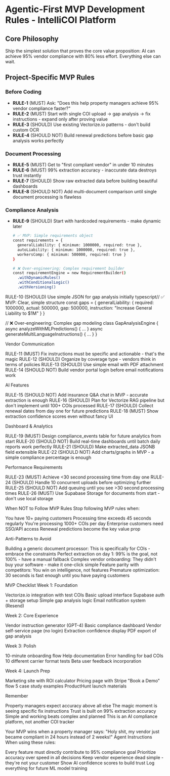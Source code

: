 # Agentic-First MVP Development Rules - IntelliCOI Platform

## Core Philosophy
Ship the simplest solution that proves the core value proposition: AI can achieve 95% vendor compliance with 80% less effort. Everything else can wait.

## Project-Specific MVP Rules

### Before Coding
- **RULE-1** (MUST) Ask: "Does this help property managers achieve 95% vendor compliance faster?"
- **RULE-2** (MUST) Start with single COI upload → gap analysis → fix instructions - expand only after proving value
- **RULE-3** (SHOULD) Use existing Vectorize.io patterns - don't build custom OCR
- **RULE-4** (SHOULD NOT) Build renewal predictions before basic gap analysis works perfectly

### Document Processing
- **RULE-5** (MUST) Get to "first compliant vendor" in under 10 minutes
- **RULE-6** (MUST) 99% extraction accuracy - inaccurate data destroys trust instantly
- **RULE-7** (SHOULD) Show raw extracted data before building beautiful dashboards
- **RULE-8** (SHOULD NOT) Add multi-document comparison until single document processing is flawless

### Compliance Analysis
- **RULE-9** (SHOULD) Start with hardcoded requirements - make dynamic later
  ```bash
  # ✅ MVP: Simple requirements object
  const requirements = {
    generalLiability: { minimum: 1000000, required: true },
    autoLiability: { minimum: 1000000, required: true },
    workersComp: { minimum: 500000, required: true }
  }
  
  # ❌ Over-engineering: Complex requirement builder
  const requirementEngine = new RequirementBuilder()
    .withDynamicRules()
    .withConditionalLogic()
    .withVersioning()

RULE-10 (SHOULD) Use simple JSON for gap analysis initially
typescript// ✅ MVP: Clear, simple structure
const gaps = {
  generalLiability: {
    required: 1000000,
    actual: 500000,
    gap: 500000,
    instruction: "Increase General Liability to $1M"
  }
}

// ❌ Over-engineering: Complex gap modeling
class GapAnalysisEngine {
  async analyzeWithMLPredictions() { ... }
  async generateMultiLanguageInstructions() { ... }
}


Vendor Communication

RULE-11 (MUST) Fix instructions must be specific and actionable - that's the magic
RULE-12 (SHOULD) Organize by coverage type - vendors think in terms of policies
RULE-13 (SHOULD) Use simple email with PDF attachment
RULE-14 (SHOULD NOT) Build vendor portal login before email notifications work

AI Features

RULE-15 (SHOULD NOT) Add insurance Q&A chat in MVP - accurate extraction is enough
RULE-16 (SHOULD) Plan for Vectorize RAG pipeline but don't implement until 100+ COIs processed
RULE-17 (SHOULD) Collect renewal dates from day one for future predictions
RULE-18 (MUST) Show extraction confidence scores even without fancy UI

Dashboard & Analytics

RULE-19 (MUST) Design compliance_events table for future analytics from start
RULE-20 (SHOULD NOT) Build real-time dashboards until batch daily reports work perfectly
RULE-21 (SHOULD) Make extracted_data JSONB field extensible
RULE-22 (SHOULD NOT) Add charts/graphs in MVP - a simple compliance percentage is enough

Performance Requirements

RULE-23 (MUST) Achieve <30 second processing time from day one
RULE-24 (SHOULD) Handle 10 concurrent uploads before optimizing further
RULE-25 (SHOULD NOT) Add queuing until you see >30 second processing times
RULE-26 (MUST) Use Supabase Storage for documents from start - don't use local storage

When NOT to Follow MVP Rules
Stop following MVP rules when:

You have 10+ paying customers
Processing time exceeds 45 seconds regularly
You're processing 1000+ COIs per day
Enterprise customers need SSO/API access
Renewal predictions become the key value prop

Anti-Patterns to Avoid

Building a generic document processor: This is specifically for COIs - embrace the constraints
Perfect extraction on day 1: 99% is the goal, not 100% - have a manual fallback
Complex vendor onboarding: They didn't buy your software - make it one-click simple
Feature parity with competitors: You win on intelligence, not features
Premature optimization: 30 seconds is fast enough until you have paying customers

MVP Checklist
Week 1: Foundation

 Vectorize.io integration with test COIs
 Basic upload interface
 Supabase auth + storage setup
 Simple gap analysis logic
 Email notification system (Resend)

Week 2: Core Experience

 Vendor instruction generator (GPT-4)
 Basic compliance dashboard
 Vendor self-service page (no login)
 Extraction confidence display
 PDF export of gap analysis

Week 3: Polish

 10-minute onboarding flow
 Help documentation
 Error handling for bad COIs
 10 different carrier format tests
 Beta user feedback incorporation

Week 4: Launch Prep

 Marketing site with ROI calculator
 Pricing page with Stripe
 "Book a Demo" flow
 5 case study examples
 ProductHunt launch materials

Remember

Property managers expect accuracy above all else
The magic moment is seeing specific fix instructions
Trust is built on 99% extraction accuracy
Simple and working beats complex and planned
This is an AI compliance platform, not another COI tracker

Your MVP wins when a property manager says: "Holy shit, my vendor just became compliant in 24 hours instead of 2 weeks!"
Agent Instructions
When using these rules:

Every feature must directly contribute to 95% compliance goal
Prioritize accuracy over speed in all decisions
Keep vendor experience dead simple - they're not your customer
Show AI confidence scores to build trust
Log everything for future ML model training